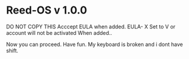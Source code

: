 # Reed-OS v 1.0.0 
DO NOT COPY THIS
Acccept EULA when added.
EULA- X Set to V or account will not be activated When added..
               
Now you can proceed.
Have fun. My keyboard is broken and i dont have shift.
